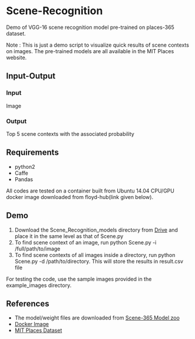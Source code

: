 # Scene-Recognition
Demo of VGG-16 scene recognition model pre-trained on places-365 dataset.

Note : This is just a demo script to visualize quick results of scene contexts on images.
The pre-trained models are all available in the MIT Places website.

## Input-Output 
### Input 
Image 
### Output 
Top 5 scene contexts with the associated probability

## Requirements
* python2
* Caffe
* Pandas

All codes are tested on a container built from Ubuntu 14.04 CPU/GPU docker image downloaded from floyd-hub(link given below).

## Demo
1. Download the Scene_Recognition_models directory from [Drive](https://drive.google.com/open?id=0ByDWS1KXv3socHZvd2ZJT05kZEk) and place it in the same level as that of Scene.py
2. To find scene context of an image, run python Scene.py -i /full/path/to/image
3. To find scene contexts of all images inside a directory, run python Scene.py -d /path/to/directory. This will store the results in result.csv file

For testing the code, use the sample images provided in the example_images directory.


## References
* The model/weight files are downloaded from [Scene-365 Model zoo](https://github.com/CSAILVision/places365)
* [Docker Image](https://github.com/floydhub/dl-docker)
* [MIT Places Dataset](http://places.csail.mit.edu/)
